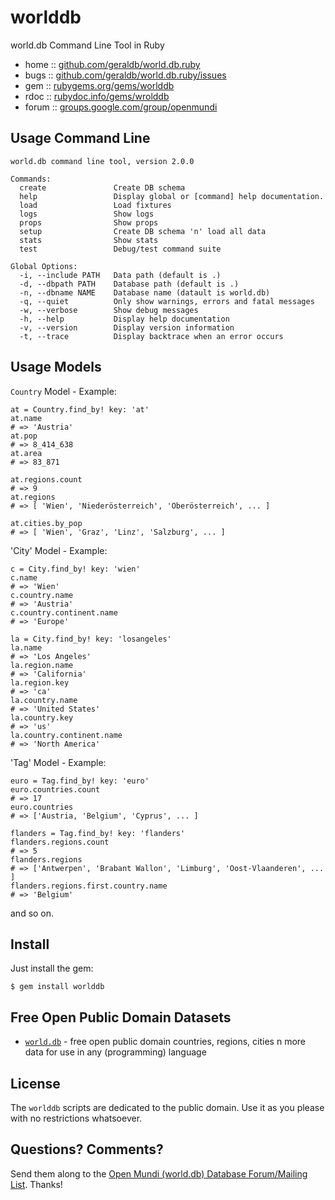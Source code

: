 # worlddb

world.db Command Line Tool in Ruby

* home  :: [github.com/geraldb/world.db.ruby](https://github.com/geraldb/world.db.ruby)
* bugs  :: [github.com/geraldb/world.db.ruby/issues](https://github.com/geraldb/world.db.ruby/issues)
* gem   :: [rubygems.org/gems/worlddb](https://rubygems.org/gems/worlddb)
* rdoc  :: [rubydoc.info/gems/wrolddb](http://rubydoc.info/gems/worlddb)
* forum :: [groups.google.com/group/openmundi](https://groups.google.com/group/openmundi)


## Usage Command Line

    world.db command line tool, version 2.0.0
    
    Commands:
      create               Create DB schema
      help                 Display global or [command] help documentation.
      load                 Load fixtures
      logs                 Show logs
      props                Show props
      setup                Create DB schema 'n' load all data
      stats                Show stats
      test                 Debug/test command suite
    
    Global Options:
      -i, --include PATH   Data path (default is .)
      -d, --dbpath PATH    Database path (default is .)
      -n, --dbname NAME    Database name (datault is world.db)
      -q, --quiet          Only show warnings, errors and fatal messages
      -w, --verbose        Show debug messages
      -h, --help           Display help documentation
      -v, --version        Display version information
      -t, --trace          Display backtrace when an error occurs



## Usage Models

`Country` Model - Example:

    at = Country.find_by! key: 'at'
    at.name
    # => 'Austria'
    at.pop
    # => 8_414_638
    at.area
    # => 83_871
    
    at.regions.count
    # => 9
    at.regions
    # => [ 'Wien', 'Niederösterreich', 'Oberösterreich', ... ]

    at.cities.by_pop
    # => [ 'Wien', 'Graz', 'Linz', 'Salzburg', ... ]


'City' Model - Example:

    c = City.find_by! key: 'wien'
    c.name
    # => 'Wien'
    c.country.name
    # => 'Austria'
    c.country.continent.name
    # => 'Europe'

    la = City.find_by! key: 'losangeles'
    la.name
    # => 'Los Angeles'
    la.region.name
    # => 'California'
    la.region.key
    # => 'ca'
    la.country.name
    # => 'United States'
    la.country.key
    # => 'us'
    la.country.continent.name
    # => 'North America'


'Tag' Model - Example:

    euro = Tag.find_by! key: 'euro'
    euro.countries.count
    # => 17
    euro.countries
    # => ['Austria, 'Belgium', 'Cyprus', ... ]
    
    flanders = Tag.find_by! key: 'flanders'
    flanders.regions.count
    # => 5
    flanders.regions
    # => ['Antwerpen', 'Brabant Wallon', 'Limburg', 'Oost-Vlaanderen', ... ]
    flanders.regions.first.country.name
    # => 'Belgium'

and so on.


## Install

Just install the gem:

    $ gem install worlddb


## Free Open Public Domain Datasets

- [`world.db`](https://github.com/openmundi) - free open public domain countries, regions, cities n more data for use in any (programming) language


## License

The `worlddb` scripts are dedicated to the public domain.
Use it as you please with no restrictions whatsoever.

## Questions? Comments?

Send them along to the [Open Mundi (world.db) Database Forum/Mailing List](http://groups.google.com/group/openmundi).
Thanks!

